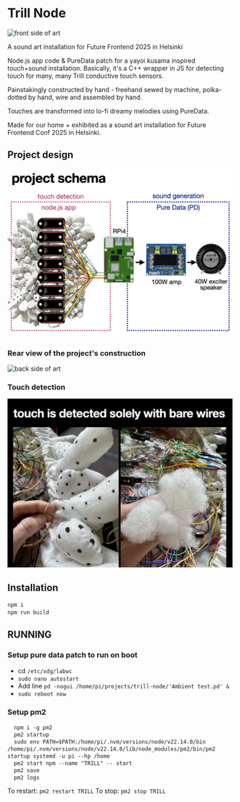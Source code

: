 # Trill Node

![front side of art](images/frontside.png)

A sound art installation for Future Frontend 2025 in Helsinki

Node.js app code & PureData patch for a yayoi kusama inspired touch+sound installation. Basically, it's a C++ wrapper in JS for detecting touch for many, many Trill conductive touch sensors.

Painstakingly constructed by hand - freehand sewed by machine, polka-dotted by hand, wire and assembled by hand.

Touches are transformed into lo-fi dreamy melodies using PureData.

Made for our home + exhibited as a sound art installation for Future Frontend Conf 2025 in Helsinki.

## Project design

![project schema](images/schema.png)

### Rear view of the project's construction
![back side of art](images/backside.png)

### Touch detection
![how touch is handled](images/howtouched.png)

## Installation

```bash
npm i
npm run build
```

## RUNNING

### Setup pure data patch to run on boot

- cd `/etc/xdg/labwc`
- `sudo nano autostart`
- Add line `pd -nogui /home/pi/projects/trill-node/'Ambient test.pd' &`
- `sudo reboot now`

### Setup pm2

```shell
  npm i -g pm2
  pm2 startup
  sudo env PATH=$PATH:/home/pi/.nvm/versions/node/v22.14.0/bin /home/pi/.nvm/versions/node/v22.14.0/lib/node_modules/pm2/bin/pm2 startup systemd -u pi --hp /home
  pm2 start npm --name "TRILL" -- start
  pm2 save
  pm2 logs
```

To restart: `pm2 restart TRILL`
To stop: `pm2 stop TRILL`

